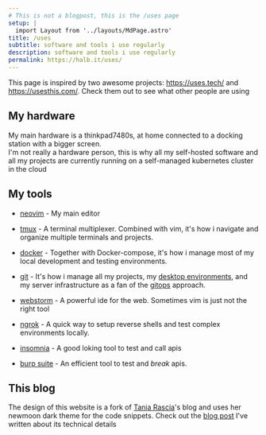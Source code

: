 ```yaml
---
# This is not a blogpost, this is the /uses page
setup: |
  import Layout from '../layouts/MdPage.astro'
title: /uses
subtitle: software and tools i use regularly
description: software and tools i use regularly
permalink: https://halb.it/uses/
---
```


This page is inspired by two awesome projects: https://uses.tech/ and https://usesthis.com/. Check them out to see what other people are using

## My hardware

My main hardware is a thinkpad7480s, at home connected to a docking station with a bigger screen. <br />
I'm not really a hardware person, this is why all my self-hosted software and all my projects are currently running on a self-managed kubernetes cluster in the cloud

## My tools

- <a href="https://neovim.io/">neovim</a> - My main editor

- <a href="https://github.com/tmux/tmux/wiki">tmux</a> - A terminal multiplexer. Combined with vim, it's how i navigate and organize
  multiple terminals and projects.

- <a href="https://www.docker.com/">docker</a> - Together with Docker-compose, it's how i manage most of my local development and testing environments.

- <a href="https://git-scm.com/">git</a> - It's how i manage all my projects, my
  <a href="https://github.com/robalb/workstation"> desktop environments</a>, and my server infrastructure as a fan of 
  the <a href="https://www.redhat.com/it/topics/devops/what-is-gitops">gitops</a> approach.

- <a href="https://www.jetbrains.com/webstorm/">webstorm</a> - A powerful ide for the web. Sometimes vim is just not the right tool

- <a href="https://ngrok.com/">ngrok</a> - A quick way to setup reverse shells and test complex environments locally.

- <a href="https://insomnia.rest/">insomnia</a> - A good loking tool to test and call apis

- <a href="https://portswigger.net/burp">burp suite</a> - An efficient tool to test and _break_ apis.

<!--
## Technical skills

### frontend

- Experienced in javascript/ES6, I use React + Redux as my preferred
   frontend stack
- I have experience with several javascript bundlers and SSG / SSR frameworks,
  my preferred ones at the moment are Vite, and Astro.build
- I'm far from being a designer, however i'm familiar with modern css and
  with some design tools such as adobe photoshop and gimp

### backend & languages

- I mostly write in javascript, python and java
- My choice for backend and api development is Python, with the FastAPI framework
  or Flask. In the past i've also used php and nodejs.
- I have experience with mysql, postgreSQL and redis

### Devops & infrastructure

- I mostly use github workflows, with ghcr as container registry for my CI/CD pipelines
- I work closely with kubernetes clusters in my daily operations, and all my project are
 deployed on a self managed k3s cluster running on cheap OVH VPSs
- On kubernetes, i like to use ArgoCD with a gitops approach
- I use Grafana and Prometheus to analyze and monitor my services and projects,
  and a Grafana-Loki stack for log aggregation and management

-->

## This blog

The design of this website is a fork of
<a href="https://github.com/taniarascia/taniarascia.com">Tania Rascia</a>'s
blog and uses her newmoon dark theme for
 the code snippets. Check out the
<a href="/posts/my-website/">blog post</a>
 I've written about its technical details
